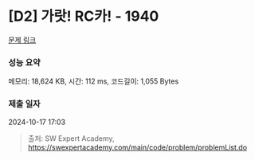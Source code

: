# [D2] 가랏! RC카! - 1940 

[문제 링크](https://swexpertacademy.com/main/code/problem/problemDetail.do?contestProbId=AV5PjMgaALgDFAUq) 

### 성능 요약

메모리: 18,624 KB, 시간: 112 ms, 코드길이: 1,055 Bytes

### 제출 일자

2024-10-17 17:03



> 출처: SW Expert Academy, https://swexpertacademy.com/main/code/problem/problemList.do